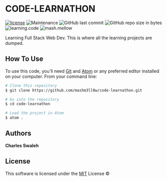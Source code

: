 # **CODE-LEARNATHON**

[![license](https://img.shields.io/github/license/mashm3ll0w/code-learnathon.svg)](tps://github.com/mashm3ll0w/code-learnathon/blob/master/LICENSE.md) ![Maintenance](https://img.shields.io/maintenance/no/2019.svg) ![GitHub last commit](https://img.shields.io/github/last-commit/mashm3ll0w/code-learnathon.svg) ![GitHub repo size in bytes](https://img.shields.io/github/repo-size/mashm3ll0w/code-learnathon.svg) ![learning.code](https://img.shields.io/badge/code-robot-success.svg)  ![mash.mellow](https://img.shields.io/badge/%3C%2F%3E%20with%20%E2%99%A5%20by-mash.mellow-%23e30000.svg)

Learning Full Stack Web Dev. This is where all the learning projects are dumped.


## How To Use

To use this code, you'll need [Git](https://git-scm.com) and [Atom](https://atom.io) or any preferred editor installed on your computer. From your command line:

```bash
# Clone this repository
$ git clone https://github.com/mashm3ll0w/code-learnathon.git

# Go into the repository
$ cd code-learnathon

# Load the project in Atom
$ atom .
```

## Authors

**Charles Swaleh**


## License
This software is licensed under the [MIT](https://github.com/mashm3ll0w/code-learnathon/blob/master/LICENSE.md) License ©
